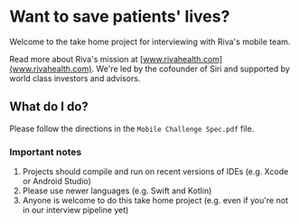 # Want to save patients' lives?

Welcome to the take home project for interviewing with Riva's mobile team.

Read more about Riva's mission at [www.rivahealth.com](www.rivahealth.com). We're led by the cofounder of Siri and supported by world class investors and advisors.

## What do I do?

Please follow the directions in the `Mobile Challenge Spec.pdf` file.

### Important notes

1. Projects should compile and run on recent versions of IDEs (e.g. Xcode or Android Studio)
2. Please use newer languages (e.g. Swift and Kotlin)
3. Anyone is welcome to do this take home project (e.g. even if you're not in our interview pipeline yet)
